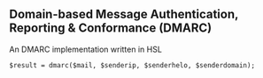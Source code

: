 ## Domain-based Message Authentication, Reporting & Conformance (DMARC) 
An DMARC implementation written in HSL

```
$result = dmarc($mail, $senderip, $senderhelo, $senderdomain);
```
